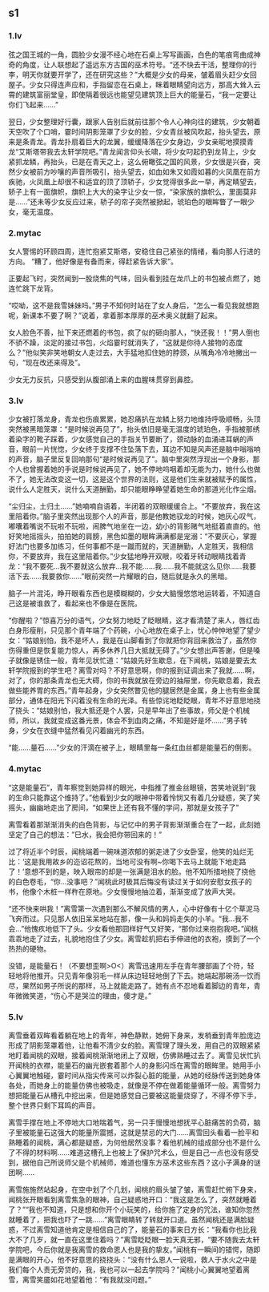 ## s1
### 1.lv
弦之国王城的一角，圆脸少女漫不经心地在石桌上写写画画，白色的笔痕弯曲成神奇的角度，让人联想起了遥远东方古国的巫术符号。“还不快去干活，整理你的行李，明天你就要开学了，还在研究这些？”大概是少女的母亲，皱着眉头赶少女回屋子。少女只得连声应和，手指留恋在石桌上，眯着眼睛望向远方，那高大耸入云霄的建筑富丽堂皇，即使隔着很远也能望见建筑顶上巨大的能量石，“我一定要让你们飞起来……”

翌日，少女整理好行囊，跟家人告别后就前往那个令人心神向往的建筑，少女朝着天空吹了个口哨，霎时间阴影笼罩了少女的脸，少女青丝被风吹起，抬头望去，原来是条青龙。青龙扑扇着巨大的龙翼，缓缓降落在少女身边，少女亲昵地摸摸青龙“艾斯塔带我去太轩学院吧。”青龙闻言仰头长啸，将少女叼起扔到龙背上，少女紧抓龙鳞，再抬头，已是在青天之上，这么俯瞰弦之国的风景，少女很是兴奋，突然少女被前方吵嚷的声音所吸引，抬头望去，如血如朱又如霞如暮的火凤凰在前方疾驰，火凤凰上却很不和适宜的顶了顶轿子，少女觉得很多此一举，再定睛望去，轿子上有一面旗帜，旗帜上大大的染字让少女一惊，“染家族的旗帜么，里面莫非是……”还未等少女反应过来，轿子的帘子突然被掀起，琥珀色的眼眸瞥了一眼少女，毫无温度。
### 2.mytac
女人警惕的环顾四周，连忙抱紧艾斯塔，安稳住自己紧张的情绪，看向那人行进的方向。
“糟了，他好像是有备而来，得赶紧告诉大家”。

正要起飞时，突然闻到一股烧焦的气味，回头看到挂在龙爪上的书包被点燃了，她连忙跳下龙背。

“哎呦，这不是我雪妹妹吗。”男子不知何时站在了女人身后，“怎么一看见我就想跑呢，新课本不要了啊？”说着，拿着那本厚厚的巫术奥义就翻了起来。

女人脸色不善，扯下来还燃着的书包，疯了似的砸向那人，“快还我！！”男人倒也不骄不躁，淡定的接过书包，火焰霎时就消失了，“这就是你待人接物的态度么？”他似笑非笑地朝女人走过去，大手猛地扣住她的脖颈，从嘴角冷冷地撇出一句，“现在改还来得及”。

少女无力反抗，只感受到从腹部涌上来的血腥味贯穿到鼻腔。
### 3.lv 
少女被打落龙身，青龙也伤痕累累，她忍痛扒在龙鳞上努力地维持呼吸顺畅，头顶突然被黑暗笼罩：“是时候说再见了”，抬头依旧是毫无温度的琥珀色，手指被那绣着染字的靴子踩着，少女感觉自己的手指关节要断了，颈动脉的血涌进耳蜗的声音，眼前一片恍惚，少女终于支撑不住坠落下去，耳边不知是风声还是脑中嗡嗡响的声音，脑子里反复回响那句“是时候说再见了”。脑中里突然浮现出一个身影，那个人也曾握着她的手说是时候说再见了，她不停地呜咽着却无能为力，她什么也做不了，她无法改变这一切，这是这个世界的法则，这是他们生来就被赋予的属性，说什么人定胜天，说什么天道酬勤，却只能眼睁睁望着她生命的那道光化作尘烟。

“尘归尘，土归土……”她喃喃自语着，半闭着的双眼缓缓合上。“不要放弃，我在这里陪着你。”脑子里突然出现那个人的声音，那是他教她驭龙的时候，她灰心叹气，嘟囔着嘴说不玩啦不玩啦，闹脾气地坐在一边，幼小的背影赌气地挺着直直的。他好笑地摇摇头，拍拍她的肩膀，黑色如墨的眼眸满满都是宠溺：“不要灰心，掌握好法门也要多加练习，任何事都不是一蹴而就的，天道酬勤，人定胜天，我相信你，不要放弃，我在这里陪着你。”少女猛地睁开双眼，咬着牙转动眼睛找着青龙：“我不要死…我不要就这么放弃…我不能……我……我不能就这么见你……我要活下去……我要救你……”眼前突然一片耀眼的白，随后就是永久的黑暗。

脑子一片混沌，睁开眼看东西也是模糊糊的，少女大脑慢悠悠地运转着，不知道自己这是被谁救了，看起来也不像是在医院。

“你醒啦？”惊喜万分的语气，少女努力地眨了眨眼睛，这才看清楚了来人，唇红齿白身形瘦削，只见那个青年端了个药碗，小心地放在桌子上，忧心忡忡地望了望少女：“姑娘别怕，我不是坏人，我是在山脚看到了你就把你背回来救治了，虽然你伤得重但是恢复能力惊人，再多休养几日大抵就无碍了。”少女想出声答谢，但是嗓子就像是锈住一般，青年见状忙道：“姑娘先好生歇息，在下闻桃，姑娘是要去太轩学院报到的学生吧？离雪对吗？不好意思啊，你的报到证调出来了我就……啊，对了，你的那条青龙也无大碍，你的书我就放在旁边的抽屉里，你先歇息着，我去做些能养胃的东西。”青年起身，少女突然瞥见他的腿居然是金属，身上也有些金属部分，通体在阳光下闪着没有生命的光泽。有些惊诧地眨眨眼，青年不好意思地挠了挠头：“姑娘别怕，我大抵还是个人罢，只是早年出了些事故，师父是个机械师，所以，我就变成这番光景，体会不到血肉之痛，不知是好是坏……”男子转身，少女在衣缝中猛然看见闪着幽光的东西。

“能……量石……”少女的汗滴在被子上，眼睛里每一条红血丝都是能量石的倒影。
### 4.mytac
“这是能量石”，青年察觉到她异样的眼光，中指推了推金丝眼镜，苦笑地说到“我的生命只能靠这个维持了。”他看到少女的眼神中带着怜悯又有着几分疑惑，笑了笑摇头，幽幽地走出了房间，“如果世上还有我不懂的学问，那就是女孩子了”

离雪看着那渐渐消失的白色背影，与记忆中的男子背影渐渐重合在了一起，此刻她坚定了自己的想法：”巳水，我会把你带回来的！”

过了将近半个时辰，闻桃端着一碗味道浓郁的粥走进了少女卧室，他笑的灿烂无比：‘这是我用故乡的迩诏花熬的，当地可没有啊~你喝下去马上就能下地走路了！’意想不到的是，映入眼帘的却是一张满是泪水的脸。他不知所措地挠了挠他的白色卷毛，“你...没事吧？”闻桃此时极其后悔没有读过关于如何安慰女孩子的书，他像个木桩一样杵在原地。少女慢慢地抽泣着，渐渐变成了放声大哭。

“还不快来哄我！”离雪第一次遇到那么不解风情的男人，心中好像有十亿个草泥马飞奔而过。只见那人依旧呆呆地站在那，像一头和妈妈走失的小羊。“我...我不会...”他愧疚地低下了头。少女看他那囧样好气又好笑，“那你过来抱抱我吧。”闻桃乖乖地走了过去，礼貌地抱住了少女。离雪趁机把右手伸进他的衣袍，摸到了一个热热的硬物。

没错，是能量石！（不要想歪啊>O<）离雪迅速用左手在青年腰部画了个符，轻轻地将他推开。只见青年像羽毛一样从床边轻轻地倒了下去。她端起那碗汤一饮而尽，果然如男子所说的那样，马上就能走路了。她有点不忍地看着脚边的青年，青年微微笑道，“伤心不是哭泣的理由，傻才是。”
### 5.lv
离雪垂着双眸看着躺在地上的青年，神色静默，她俯下身来，发梢垂到青年脸庞边形成了阴影笼罩着他，让他看不清少女的脸。离雪理了理头发，用自己的双眼紧紧地盯着闻桃的双眼，接着闻桃渐渐地闭上了双眼，仿佛熟睡过去了。离雪见状忙扒开闻桃的衣襟，能量石的幽光嵌套着那个人的身影闪烁在离雪的眼眸里。她用手小心翼翼地触碰，霎时间从指尖传来可以炸裂心脏的能量，从她的经脉传送到她身体各处，而她身上的能量仿佛也被吸走，就像是不停在做着能量循环一般。离雪努力想把能量石从槽孔中挖出来，但是她感觉自己要被这能量烧穿了，不得不停下手，整个世界只剩下耳鸣的声音。

离雪手撑在地上不停地大口地喘着气，另一只手慢慢地想抚平心脏痛苦的负荷，脑子里被能量石这强大的能量所震撼，这就是禁忌的大门……离雪回头看着一脸平和熟睡着的闻桃，满心都是疑惑，为何他居然没事？看他机械的组成部分也不是什么了不得的材料啊……难道这槽孔上也被上了保护咒术么，但是自己一点也没有感受到，据他自己所说师父是个机械师，难道也懂东方巫术这些东西？这小子满身的谜团啊……

离雪施施然站起身，在空中划了个几划，闻桃的眉头皱了皱，离雪赶忙俯下身来，闻桃张开眼看到离雪焦急的眼神，自己疑惑地开口：“我这是怎么了，突然就睡着了？”“我也不知道，只是想和你开个小玩笑的，给你施了定身的咒法，谁知你忽然就睡着了，把我也吓了一跳……”离雪眼睛转了转就开口道。虽然闻桃还是满脸疑惑，不过离雪知道他肯定是相信自己的了，能量石的事来日方长：“我看你也比我大不了几岁，就一直在这里住着吗？”离雪眨眨眼一脸天真无邪，“要不随我去太轩学院吧，今后你就是我离雪的救命恩人也是我的挚友。”闻桃有一瞬间的错愕，随即是满眼的开心，他不好意思的挠挠头：“没有什么恩人一说啦，救人于水火之中是我们每个人责无旁贷的，我，我也可以一起去学院吗？”闻桃小心翼翼地望着离雪，离雪笑靥如花地望着他：“有我就没问题。”
